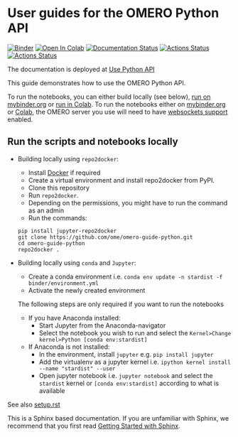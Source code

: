 # User guides for the OMERO Python API
[![Binder](https://mybinder.org/badge_logo.svg)](https://mybinder.org/v2/gh/ome/omero-guide-python/master?filepath=notebooks)
[![Open In Colab](https://colab.research.google.com/assets/colab-badge.svg)](https://colab.research.google.com/github/ome/omero-guide-python/)
[![Documentation Status](https://readthedocs.org/projects/omero-guide-python/badge/?version=latest)](https://omero-guides.readthedocs.io/en/latest/python/docs/index.html)
[![Actions Status](https://github.com/ome/omero-guide-python/workflows/repo2docker/badge.svg)](https://github.com/ome/omero-guide-python/actions)
[![Actions Status](https://github.com/ome/omero-guide-python/workflows/sphinx/badge.svg)](https://github.com/ome/omero-guide-python/actions) 


The documentation is deployed at [Use Python API](https://omero-guides.readthedocs.io/en/latest/python/docs/index.html)


This guide demonstrates how to use the OMERO Python API.

To run the notebooks, you can either build locally (see below), [run on mybinder.org](https://mybinder.org/v2/gh/ome/omero-guide-python/master?filepath=notebooks) or [run in Colab](https://colab.research.google.com/github/ome/omero-guide-python/). To run the notebooks either on [mybinder.org](https://mybinder.org/v2/gh/ome/omero-guide-python/master?filepath=notebooks) or [Colab](https://colab.research.google.com/github/ome/omero-guide-python/), the OMERO server you use will need to have [websockets support](https://docs.openmicroscopy.org/omero/latest/sysadmins/websockets.html) enabled.

## Run the scripts and notebooks locally

* Building locally using ``repo2docker``:

   * Install [Docker](https://www.docker.com/) if required
   * Create a virtual environment and install repo2docker from PyPI.
   * Clone this repository
   * Run ``repo2docker``. 
   * Depending on the permissions, you might have to run the command as an admin
   * Run the commands:

    ```
    pip install jupyter-repo2docker
    git clone https://github.com/ome/omero-guide-python.git
    cd omero-guide-python
    repo2docker .
    ```

* Building locally using ``conda`` and ``Jupyter``:

    * Create a conda environment i.e. ``conda env update -n stardist -f binder/environment.yml``
    * Activate the newly created environment

    The following steps are only required if you want to run the notebooks
    * If you have Anaconda installed:
        * Start Jupyter from the Anaconda-navigator
        * Select the notebook you wish to run and select the ``Kernel>Change kernel>Python [conda env:stardist]``
    * If Anaconda is not installed:
        * In the environment, install ``jupyter`` e.g. ``pip install jupyter``
        * Add the virtualenv as a jupyter kernel i.e. ``ipython kernel install --name "stardist" --user``
        * Open jupyter notebook i.e. ``jupyter notebook`` and select the ``stardist`` kernel or ``[conda env:stardist]`` according to what is   available


See also [setup.rst](https://github.com/ome/omero-guide-python/blob/master/docs/setup.rst)


This is a Sphinx based documentation. 
If you are unfamiliar with Sphinx, we recommend that you first read 
[Getting Started with Sphinx](https://docs.readthedocs.io/en/stable/intro/getting-started-with-sphinx.html).
